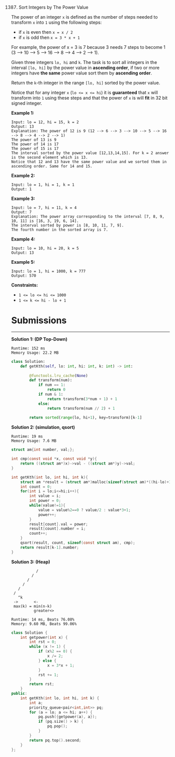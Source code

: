 1387. Sort Integers by The Power Value

The power of an integer `x` is defined as the number of steps needed to transform `x` into `1` using the following steps:

* if `x` is even then `x = x / 2`
* if `x` is odd then `x = 3 * x + 1`

For example, the power of x = 3 is 7 because 3 needs 7 steps to become 1 (3 --> 10 --> 5 --> 16 --> 8 --> 4 --> 2 --> 1).

Given three integers `lo, hi` and `k`. The task is to sort all integers in the interval `[lo, hi]` by the power value in **ascending order**, if two or more integers have **the same** power value sort them by **ascending order**.

Return the `k`-th integer in the range `[lo, hi]` sorted by the power value.

Notice that for any integer `x` (`lo <= x <= hi`) it is **guaranteed** that `x` will transform into `1` using these steps and that the power of `x` is will **fit** in 32 bit signed integer.

 

**Example 1:**
```
Input: lo = 12, hi = 15, k = 2
Output: 13
Explanation: The power of 12 is 9 (12 --> 6 --> 3 --> 10 --> 5 --> 16 --> 8 --> 4 --> 2 --> 1)
The power of 13 is 9
The power of 14 is 17
The power of 15 is 17
The interval sorted by the power value [12,13,14,15]. For k = 2 answer is the second element which is 13.
Notice that 12 and 13 have the same power value and we sorted them in ascending order. Same for 14 and 15.
```

**Example 2:**
```
Input: lo = 1, hi = 1, k = 1
Output: 1
```

**Example 3:**
```
Input: lo = 7, hi = 11, k = 4
Output: 7
Explanation: The power array corresponding to the interval [7, 8, 9, 10, 11] is [16, 3, 19, 6, 14].
The interval sorted by power is [8, 10, 11, 7, 9].
The fourth number in the sorted array is 7.
```

**Example 4:**
```
Input: lo = 10, hi = 20, k = 5
Output: 13
```

**Example 5:**
```
Input: lo = 1, hi = 1000, k = 777
Output: 570
```

**Constraints:**

* `1 <= lo <= hi <= 1000`
* `1 <= k <= hi - lo + 1`

# Submissions
---
**Solution 1: (DP Top-Down)**
```
Runtime: 152 ms
Memory Usage: 22.2 MB
```
```python
class Solution:
    def getKth(self, lo: int, hi: int, k: int) -> int:
        
        @functools.lru_cache(None)
        def transform(num):
            if num == 1:
                return 0
            if num & 1:
                return transform(3*num + 1) + 1
            else:
                return transform(num // 2) + 1
            
        return sorted(range(lo, hi+1), key=transform)[k-1]
```

**Solution 2: (simulation, qsort)**
```
Runtime: 19 ms
Memory Usage: 7.6 MB
```
```c
struct am{int number, val;};

int cmp(const void *x, const void *y){
    return ((struct am*)x)->val - ((struct am*)y)->val;
}

int getKth(int lo, int hi, int k){
    struct am *result = (struct am*)malloc(sizeof(struct am)*((hi-lo)+1));
    int count = 0;
    for(int i = lo;i<=hi;i++){
        int value = i;
        int power = 0;
        while(value!=1){
            value = value%2==0 ? value/2 : value*3+1;
            power++;
        }
        result[count].val = power;
        result[count].number = i;
        count++;
    }
    qsort(result, count, sizeof(const struct am), cmp);
    return result[k-1].number;
}
```

**Solution 3: (Heap)**

               /
             /
           /
         /
       /
     /
       ^k
     ->       <-
     max(k) = min(n-k)
              greater<>
```
Runtime: 14 ms, Beats 76.08%
Memory: 9.60 MB, Beats 99.06%
```
```c++
class Solution {
    int getpower(int x) {
        int rst = 0;
        while (x != 1) {
            if (x%2 == 0) {
                x /= 2;
            } else {
                x = 3*x + 1;
            }
            rst += 1;
        }
        return rst;
    }
public:
    int getKth(int lo, int hi, int k) {
        int a;
        priority_queue<pair<int,int>> pq;
        for (a = lo; a <= hi; a++) {
            pq.push({getpower(a), a});
            if (pq.size() > k) {
                pq.pop();
            }
        }
        return pq.top().second;
    }
};
```
